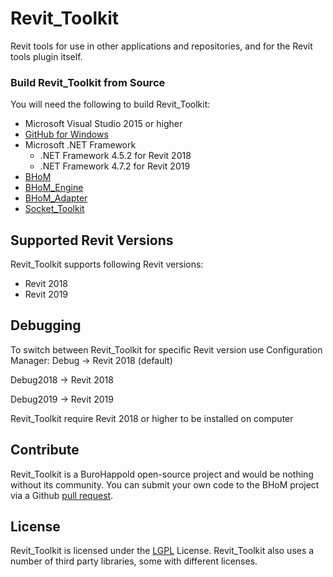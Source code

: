# Revit_Toolkit
Revit tools for use in other applications and repositories, and for the Revit tools plugin itself. 

### Build Revit_Toolkit from Source ###
You will need the following to build Revit_Toolkit:
- Microsoft Visual Studio 2015 or higher
- [GitHub for Windows](https://windows.github.com/)
- Microsoft .NET Framework
    - .NET Framework 4.5.2 for Revit 2018
    - .NET Framework 4.7.2 for Revit 2019
- [BHoM](https://github.com/BHoM/BHoM)
- [BHoM_Engine](https://github.com/BHoM/BHoM_Engine)
- [BHoM_Adapter](https://github.com/BHoM/BHoM_Adapter)
- [Socket_Toolkit](https://github.com/BHoM/Socket_Toolkit)

## Supported Revit Versions ##
Revit_Toolkit supports following Revit versions:
- Revit 2018
- Revit 2019

## Debugging ##
To switch between Revit_Toolkit for specific Revit version use Configuration Manager:
Debug -> Revit 2018 (default)

Debug2018 -> Revit 2018

Debug2019 -> Revit 2019

Revit_Toolkit require Revit 2018 or higher to be installed on computer

## Contribute ##
Revit_Toolkit is a BuroHappold open-source project and would be nothing without its community.  You can submit your own code to the BHoM project via a Github [pull request](https://help.github.com/articles/using-pull-requests).

## License ##
Revit_Toolkit is licensed under the [LGPL](https://github.com/BHoM/Revit_Toolkit/blob/master/LICENSE) License. Revit_Toolkit also uses a number of third party libraries, some with different licenses.
